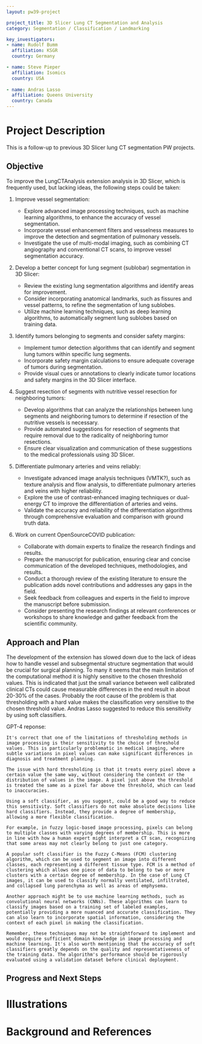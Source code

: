 ```yaml
---
layout: pw39-project

project_title: 3D Slicer Lung CT Segmentation and Analysis
category: Segmentation / Classification / Landmarking

key_investigators:
- name: Rudolf Bumm
  affiliation: KSGR
  country: Germany

- name: Steve Pieper
  affiliation: Isomics
  country: USA
  
- name: Andras Lasso
  affiliation: Queens University
  country: Canada
---
```


# Project Description

<!-- Add a short paragraph describing the project. -->
This is a follow-up to previous 3D Slicer lung CT segmentation PW projects. 


## Objective

<!-- Describe here WHAT you would like to achieve (what you will have as end result). -->
To improve the LungCTAnalysis extension analysis in 3D Slicer, which is frequently used, but lacking ideas,  the following steps could be taken:

1. Improve vessel segmentation:
   - Explore advanced image processing techniques, such as machine learning algorithms, to enhance the accuracy of vessel segmentation.
   - Incorporate vessel enhancement filters and vesselness measures to improve the detection and segmentation of pulmonary vessels.
   - Investigate the use of multi-modal imaging, such as combining CT angiography and conventional CT scans, to improve vessel segmentation accuracy.

2. Develop a better concept for lung segment (sublobar) segmentation in 3D Slicer:
   - Review the existing lung segmentation algorithms and identify areas for improvement.
   - Consider incorporating anatomical landmarks, such as fissures and vessel patterns, to refine the segmentation of lung sublobes.
   - Utilize machine learning techniques, such as deep learning algorithms, to automatically segment lung sublobes based on training data.

3. Identify tumors belonging to segments and consider safety margins:
   - Implement tumor detection algorithms that can identify and segment lung tumors within specific lung segments.
   - Incorporate safety margin calculations to ensure adequate coverage of tumors during segmentation.
   - Provide visual cues or annotations to clearly indicate tumor locations and safety margins in the 3D Slicer interface.

4. Suggest resection of segments with nutritive vessel resection for neighboring tumors:
   - Develop algorithms that can analyze the relationships between lung segments and neighboring tumors to determine if resection of the nutritive vessels is necessary.
   - Provide automated suggestions for resection of segments that require removal due to the radicality of neighboring tumor resections.
   - Ensure clear visualization and communication of these suggestions to the medical professionals using 3D Slicer.

5. Differentiate pulmonary arteries and veins reliably:
   - Investigate advanced image analysis techniques (VMTK?), such as texture analysis and flow analysis, to differentiate pulmonary arteries and veins with higher reliability.
   - Explore the use of contrast-enhanced imaging techniques or dual-energy CT to improve the differentiation of arteries and veins.
   - Validate the accuracy and reliability of the differentiation algorithms through comprehensive evaluation and comparison with ground truth data.

6. Work on current OpenSourceCOVID publication:
   - Collaborate with domain experts to finalize the research findings and results.
   - Prepare the manuscript for publication, ensuring clear and concise communication of the developed techniques, methodologies, and results.
   - Conduct a thorough review of the existing literature to ensure the publication adds novel contributions and addresses any gaps in the field.
   - Seek feedback from colleagues and experts in the field to improve the manuscript before submission.
   - Consider presenting the research findings at relevant conferences or workshops to share knowledge and gather feedback from the scientific community.

## Approach and Plan

<!-- Describe here HOW you would like to achieve the objectives stated above. -->

The development of the extension has slowed down due to the lack of ideas how to handle vessel and subsegmental structure segmentation that would be crucial for surgical planning. 
To many it seems that the main limitation of the computational method it is highly sensitive to the chosen threshold values. This is indicated that just the small variance between well calibrated clinical CTs could cause measurable differences in the end result in about 20-30% of the cases. Probably the root cause of the problem is that thresholding with a hard value makes the classification very sensitive to the chosen threshold value. Andras Lasso suggested to reduce this sensitivity by using soft classifiers.

GPT-4 reponse: 


    It's correct that one of the limitations of thresholding methods in image processing is their sensitivity to the choice of threshold values. This is particularly problematic in medical imaging, where subtle variations in pixel values can make significant differences in diagnosis and treatment planning. 

    The issue with hard thresholding is that it treats every pixel above a certain value the same way, without considering the context or the distribution of values in the image. A pixel just above the threshold is treated the same as a pixel far above the threshold, which can lead to inaccuracies.

    Using a soft classifier, as you suggest, could be a good way to reduce this sensitivity. Soft classifiers do not make absolute decisions like hard classifiers. Instead, they provide a degree of membership, allowing a more flexible classification.

    For example, in fuzzy logic-based image processing, pixels can belong to multiple classes with varying degrees of membership. This is more in line with how a human expert might interpret a CT scan, recognizing that some areas may not clearly belong to just one category.

    A popular soft classifier is the Fuzzy C-Means (FCM) clustering algorithm, which can be used to segment an image into different classes, each representing a different tissue type. FCM is a method of clustering which allows one piece of data to belong to two or more clusters with a certain degree of membership. In the case of Lung CT images, it can be used to classify normally ventilated, infiltrated, and collapsed lung parenchyma as well as areas of emphysema.

    Another approach might be to use machine learning methods, such as convolutional neural networks (CNNs). These algorithms can learn to classify images based on a training set of labeled examples, potentially providing a more nuanced and accurate classification. They can also learn to incorporate spatial information, considering the context of each pixel in making the classification.

    Remember, these techniques may not be straightforward to implement and would require sufficient domain knowledge in image processing and machine learning. It's also worth mentioning that the accuracy of soft classifiers greatly depends on the quality and representativeness of the training data. The algorithm's performance should be rigorously evaluated using a validation dataset before clinical deployment.


## Progress and Next Steps

<!-- Update this section as you make progress, describing of what you have ACTUALLY DONE.
     If there are specific steps that you could not complete then you can describe them here, too. -->


# Illustrations

<!-- Add pictures and links to videos that demonstrate what has been accomplished.
![Description of picture](Example2.jpg)
![Some more images](Example2.jpg)
-->

# Background and References

<!-- If you developed any software, include link to the source code repository.
     If possible, also add links to sample data, and to any relevant publications. -->









